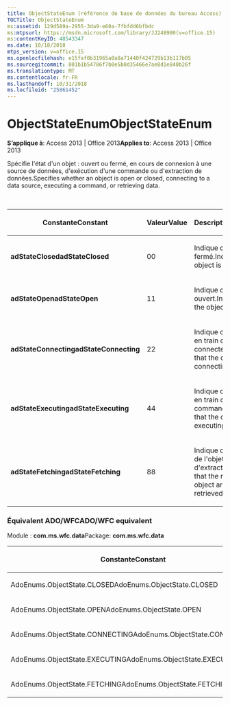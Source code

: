```yaml
---
title: ObjectStateEnum (référence de base de données du bureau Access)
TOCTitle: ObjectStateEnum
ms:assetid: 129d589a-2955-3da9-e60a-7fbfdd6bfbdc
ms:mtpsurl: https://msdn.microsoft.com/library/JJ248900(v=office.15)
ms:contentKeyID: 48543347
ms.date: 10/18/2018
mtps_version: v=office.15
ms.openlocfilehash: e15faf0b31965a0a8a71440f424729b13b117b05
ms.sourcegitcommit: 801b1b54786f7b0e5b0d35466e7ae8d1e840b26f
ms.translationtype: MT
ms.contentlocale: fr-FR
ms.lasthandoff: 10/31/2018
ms.locfileid: "25861452"
---
```

# <a name="objectstateenum"></a><span data-ttu-id="95085-102">ObjectStateEnum</span><span class="sxs-lookup"><span data-stu-id="95085-102">ObjectStateEnum</span></span>

<span data-ttu-id="95085-103">**S’applique à**: Access 2013 | Office 2013</span><span class="sxs-lookup"><span data-stu-id="95085-103">**Applies to**: Access 2013 | Office 2013</span></span>

<span data-ttu-id="95085-104">Spécifie l'état d'un objet : ouvert ou fermé, en cours de connexion à une source de données, d'exécution d'une commande ou d'extraction de données.</span><span class="sxs-lookup"><span data-stu-id="95085-104">Specifies whether an object is open or closed, connecting to a data source, executing a command, or retrieving data.</span></span>

<br/>

<table>
<colgroup>
<col style="width: 33%" />
<col style="width: 33%" />
<col style="width: 33%" />
</colgroup>
<thead>
<tr class="header">
<th><p><span data-ttu-id="95085-105">Constante</span><span class="sxs-lookup"><span data-stu-id="95085-105">Constant</span></span></p></th>
<th><p><span data-ttu-id="95085-106">Valeur</span><span class="sxs-lookup"><span data-stu-id="95085-106">Value</span></span></p></th>
<th><p><span data-ttu-id="95085-107">Description</span><span class="sxs-lookup"><span data-stu-id="95085-107">Description</span></span></p></th>
</tr>
</thead>
<tbody>
<tr class="odd">
<td><p><span data-ttu-id="95085-108"><strong>adStateClosed</strong></span><span class="sxs-lookup"><span data-stu-id="95085-108"><strong>adStateClosed</strong></span></span></p></td>
<td><p><span data-ttu-id="95085-109">0</span><span class="sxs-lookup"><span data-stu-id="95085-109">0</span></span></p></td>
<td><p><span data-ttu-id="95085-110">Indique que l'objet est fermé.</span><span class="sxs-lookup"><span data-stu-id="95085-110">Indicates that the object is closed.</span></span></p></td>
</tr>
<tr class="even">
<td><p><span data-ttu-id="95085-111"><strong>adStateOpen</strong></span><span class="sxs-lookup"><span data-stu-id="95085-111"><strong>adStateOpen</strong></span></span></p></td>
<td><p><span data-ttu-id="95085-112">1</span><span class="sxs-lookup"><span data-stu-id="95085-112">1</span></span></p></td>
<td><p><span data-ttu-id="95085-113">Indique que l'objet est ouvert.</span><span class="sxs-lookup"><span data-stu-id="95085-113">Indicates that the object is open.</span></span></p></td>
</tr>
<tr class="odd">
<td><p><span data-ttu-id="95085-114"><strong>adStateConnecting</strong></span><span class="sxs-lookup"><span data-stu-id="95085-114"><strong>adStateConnecting</strong></span></span></p></td>
<td><p><span data-ttu-id="95085-115">2</span><span class="sxs-lookup"><span data-stu-id="95085-115">2</span></span></p></td>
<td><p><span data-ttu-id="95085-116">Indique que l'objet est en train de se connecter.</span><span class="sxs-lookup"><span data-stu-id="95085-116">Indicates that the object is connecting.</span></span></p></td>
</tr>
<tr class="even">
<td><p><span data-ttu-id="95085-117"><strong>adStateExecuting</strong></span><span class="sxs-lookup"><span data-stu-id="95085-117"><strong>adStateExecuting</strong></span></span></p></td>
<td><p><span data-ttu-id="95085-118">4</span><span class="sxs-lookup"><span data-stu-id="95085-118">4</span></span></p></td>
<td><p><span data-ttu-id="95085-119">Indique que l'objet est en train d'exécuter une commande.</span><span class="sxs-lookup"><span data-stu-id="95085-119">Indicates that the object is executing a command.</span></span></p></td>
</tr>
<tr class="odd">
<td><p><span data-ttu-id="95085-120"><strong>adStateFetching</strong></span><span class="sxs-lookup"><span data-stu-id="95085-120"><strong>adStateFetching</strong></span></span></p></td>
<td><p><span data-ttu-id="95085-121">8</span><span class="sxs-lookup"><span data-stu-id="95085-121">8</span></span></p></td>
<td><p><span data-ttu-id="95085-122">Indique que les lignes de l'objet sont en cours d'extraction.</span><span class="sxs-lookup"><span data-stu-id="95085-122">Indicates that the rows of the object are being retrieved.</span></span></p></td>
</tr>
</tbody>
</table>


### <a name="adowfc-equivalent"></a><span data-ttu-id="95085-123">Équivalent ADO/WFC</span><span class="sxs-lookup"><span data-stu-id="95085-123">ADO/WFC equivalent</span></span>

<span data-ttu-id="95085-124">Module : **com.ms.wfc.data**</span><span class="sxs-lookup"><span data-stu-id="95085-124">Package: **com.ms.wfc.data**</span></span>

<table>
<colgroup>
<col style="width: 100%" />
</colgroup>
<thead>
<tr class="header">
<th><p><span data-ttu-id="95085-125">Constante</span><span class="sxs-lookup"><span data-stu-id="95085-125">Constant</span></span></p></th>
</tr>
</thead>
<tbody>
<tr class="odd">
<td><p><span data-ttu-id="95085-126">AdoEnums.ObjectState.CLOSED</span><span class="sxs-lookup"><span data-stu-id="95085-126">AdoEnums.ObjectState.CLOSED</span></span></p></td>
</tr>
<tr class="even">
<td><p><span data-ttu-id="95085-127">AdoEnums.ObjectState.OPEN</span><span class="sxs-lookup"><span data-stu-id="95085-127">AdoEnums.ObjectState.OPEN</span></span></p></td>
</tr>
<tr class="odd">
<td><p><span data-ttu-id="95085-128">AdoEnums.ObjectState.CONNECTING</span><span class="sxs-lookup"><span data-stu-id="95085-128">AdoEnums.ObjectState.CONNECTING</span></span></p></td>
</tr>
<tr class="even">
<td><p><span data-ttu-id="95085-129">AdoEnums.ObjectState.EXECUTING</span><span class="sxs-lookup"><span data-stu-id="95085-129">AdoEnums.ObjectState.EXECUTING</span></span></p></td>
</tr>
<tr class="odd">
<td><p><span data-ttu-id="95085-130">AdoEnums.ObjectState.FETCHING</span><span class="sxs-lookup"><span data-stu-id="95085-130">AdoEnums.ObjectState.FETCHING</span></span></p></td>
</tr>
</tbody>
</table>

